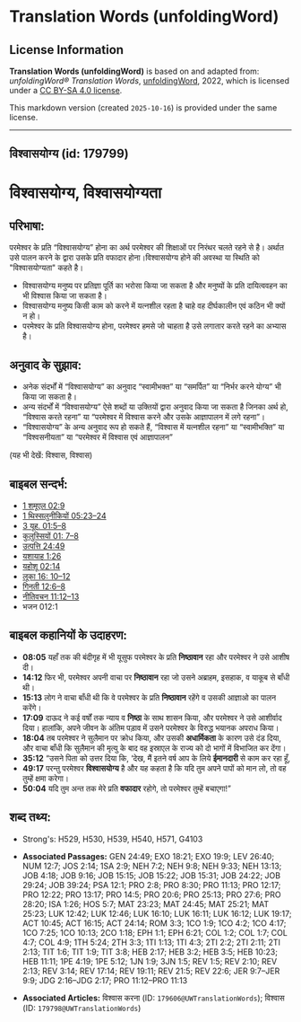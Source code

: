 # Translation Words (unfoldingWord)

## License Information

**Translation Words (unfoldingWord)** is based on and adapted from: _unfoldingWord® Translation Words_, [unfoldingWord](https://unfoldingword.org/utw), 2022, which is licensed under a [CC BY-SA 4.0 license](https://creativecommons.org/licenses/by-sa/4.0/legalcode.en).

This markdown version (created `2025-10-16`) is provided under the same license.



--------------------------------

## विश्वासयोग्य (id: 179799)

विश्वासयोग्य, विश्वासयोग्यता
============================

परिभाषा:
--------

परमेश्वर के प्रति “विश्वासयोग्य” होना का अर्थ परमेश्वर की शिक्षाओं पर निरंथर चलते रहने से है। अर्थात उसे पालन करने के द्वारा उसके प्रति वफादार होना।विश्वासयोग्य होने की अवस्था या स्थिति को "विश्वासयोग्यता" कहते है।

* विश्वासयोग्य मनुष्य पर प्रतिज्ञा पूर्ति का भरोसा किया जा सकता है और मनुष्यों के प्रति दायित्ववहन का भी विश्वास किया जा सकता है।
* विश्वासयोग्य मनुष्य किसी काम को करने में यत्नशील रहता है चाहे वह दीर्घकालीन एवं कठिन भी क्यों न हो।
* परमेश्वर के प्रति विश्वासयोग्य होना, परमेश्वर हमसे जो चाहता है उसे लगातार करते रहने का अभ्यास है।

अनुवाद के सुझाव:
----------------

* अनेक संदर्भों में “विश्वासयोग्य” का अनुवाद “स्वामीभक्त” या “समर्पित” या “निर्भर करने योग्य” भी किया जा सकता है।
* अन्य संदर्भों में “विश्वासयोग्य” ऐसे शब्दों या उक्तियों द्वारा अनुवाद किया जा सकता है जिनका अर्थ हो, “विश्वास करते रहना” या “परमेश्वर में विश्वास करने और उसके आज्ञापालन में लगे रहना”।
* “विश्वासयोग्य” के अन्य अनुवाद रूप हो सकते हैं, “विश्वास में यत्नशील रहना” या “स्वामीभक्ति” या “विश्वसनीयता” या “परमेश्वर में विश्वास एवं आज्ञापालन”

(यह भी देखें: विश्वास, विश्वास)

बाइबल सन्दर्भ:
--------------

* [1 शमूएल 02:9](https://ref.ly/1Sam0:0)
* [1 थिस्सलुनीकियों 05:23–24](https://ref.ly/1Thess0:0)
* [3 यूह. 01:5–8](https://ref.ly/3John0:0)
* [कुलुस्सियों 01: 7–8](https://ref.ly/Col1:0)
* [उत्पत्ति 24:49](https://ref.ly/Gen24:49)
* [यशायाह 1:26](https://ref.ly/Isa1:26)
* [यहोशू 02:14](https://ref.ly/Josh2:14)
* [लूका 16: 10–12](https://ref.ly/Luke16:0)
* [गिनती 12:6–8](https://ref.ly/Num12:6-Num12:8)
* [नीतिवचन 11:12–13](https://ref.ly/Prov11:12-Prov11:13)
* भजन 012:1

बाइबल कहानियों के उदाहरण:
-------------------------

* **08:05** यहाँ तक की बंदीगृह में भी यूसुफ परमेश्वर के प्रति **निष्ठावान** रहा और परमेश्वर ने उसे आशीष दी।
* **14:12** फिर भी, परमेश्वर अपनी वाचा पर **निष्ठावान** रहा जो उसने अब्राहम, इसहाक, व याकूब से बाँधी थी।
* **15:13** लोग ने वाचा बाँधी थी कि वे परमेश्वर के प्रति **निष्ठावान** रहेंगे व उसकी आज्ञाओ का पालन करेंगे।
* **17:09** दाऊद ने कई वर्षों तक न्याय व **निष्ठा** के साथ शासन किया, और परमेश्वर ने उसे आशीर्वाद दिया। हालांकि, अपने जीवन के अंतिम पड़ाव में उसने परमेश्वर के विरुद्ध भयानक अपराध किया।
* **18:04** तब परमेश्वर ने सुलैमान पर क्रोध किया, और उसकी **अधार्मिकता** के कारण उसे दंड दिया, और वाचा बाँधी कि सुलैमान की मृत्यु के बाद वह इस्राएल के राज्य को दो भागों में विभाजित कर देंगा।
* **35:12** “उसने पिता को उत्तर दिया कि, ‘देख, मैं इतने वर्ष आप के लिये **ईमानदारी** से काम कर रहा हूँ,
* **49:17** परन्तु परमेश्वर **विश्वासयोग्य** है और यह कहता है कि यदि तुम अपने पापों को मान लो, तो वह तुम्हें क्षमा करेगा।
* **50:04** यदि तुम अन्त तक मेरे प्रति **वफादार** रहोगे, तो परमेश्वर तुम्हें बचाएगा!”

शब्द तथ्य:
----------

* Strong's: H529, H530, H539, H540, H571, G4103

* **Associated Passages:** GEN 24:49; EXO 18:21; EXO 19:9; LEV 26:40; NUM 12:7; JOS 2:14; 1SA 2:9; NEH 7:2; NEH 9:8; NEH 9:33; NEH 13:13; JOB 4:18; JOB 9:16; JOB 15:15; JOB 15:22; JOB 15:31; JOB 24:22; JOB 29:24; JOB 39:24; PSA 12:1; PRO 2:8; PRO 8:30; PRO 11:13; PRO 12:17; PRO 12:22; PRO 13:17; PRO 14:5; PRO 20:6; PRO 25:13; PRO 27:6; PRO 28:20; ISA 1:26; HOS 5:7; MAT 23:23; MAT 24:45; MAT 25:21; MAT 25:23; LUK 12:42; LUK 12:46; LUK 16:10; LUK 16:11; LUK 16:12; LUK 19:17; ACT 10:45; ACT 16:15; ACT 24:14; ROM 3:3; 1CO 1:9; 1CO 4:2; 1CO 4:17; 1CO 7:25; 1CO 10:13; 2CO 1:18; EPH 1:1; EPH 6:21; COL 1:2; COL 1:7; COL 4:7; COL 4:9; 1TH 5:24; 2TH 3:3; 1TI 1:13; 1TI 4:3; 2TI 2:2; 2TI 2:11; 2TI 2:13; TIT 1:6; TIT 1:9; TIT 3:8; HEB 2:17; HEB 3:2; HEB 3:5; HEB 10:23; HEB 11:11; 1PE 4:19; 1PE 5:12; 1JN 1:9; 3JN 1:5; REV 1:5; REV 2:10; REV 2:13; REV 3:14; REV 17:14; REV 19:11; REV 21:5; REV 22:6; JER 9:7–JER 9:9; JDG 2:16–JDG 2:17; PRO 11:12–PRO 11:13
* **Associated Articles:** विश्वास करना (ID: `179606@UWTranslationWords`); विश्वास (ID: `179798@UWTranslationWords`)

